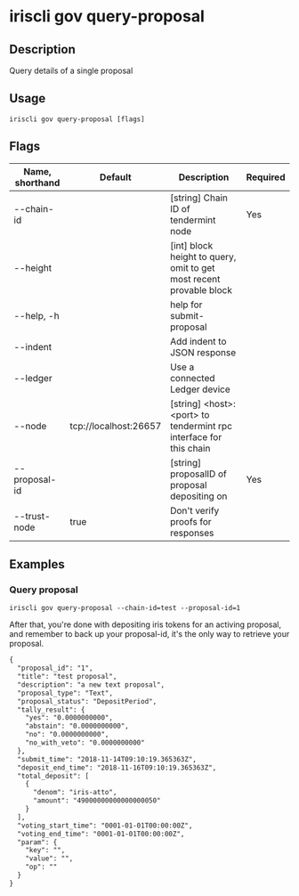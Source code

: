 # iriscli gov query-proposal

## Description

Query details of a single proposal

## Usage

```
iriscli gov query-proposal [flags]
```

## Flags

| Name, shorthand | Default                    | Description                                                                                                                                          | Required |
| --------------- | -------------------------- | ---------------------------------------------------------------------------------------------------------------------------------------------------- | -------- |
| --chain-id      |                            | [string] Chain ID of tendermint node                                                                                                                 | Yes      |
| --height        |                            | [int] block height to query, omit to get most recent provable block                                                                                  |          |
| --help, -h      |                            | help for submit-proposal                                                                                                                             |          |
| --indent        |                            | Add indent to JSON response                                                                                                                          |          |
| --ledger        |                            | Use a connected Ledger device                                                                                                                        |          |
| --node          | tcp://localhost:26657      | [string] \<host>:\<port> to tendermint rpc interface for this chain                                                                                  |          |
| --proposal-id   |                            | [string] proposalID of proposal depositing on                                                                                                        | Yes      |
| --trust-node    | true                       | Don't verify proofs for responses                                                                                                                    |          |

## Examples

### Query proposal

```shell
iriscli gov query-proposal --chain-id=test --proposal-id=1
```

 After that, you're done with depositing iris tokens for an activing proposal, and remember to back up your proposal-id, it's the only way to retrieve your proposal.

```txt
{
  "proposal_id": "1",
  "title": "test proposal",
  "description": "a new text proposal",
  "proposal_type": "Text",
  "proposal_status": "DepositPeriod",
  "tally_result": {
    "yes": "0.0000000000",
    "abstain": "0.0000000000",
    "no": "0.0000000000",
    "no_with_veto": "0.0000000000"
  },
  "submit_time": "2018-11-14T09:10:19.365363Z",
  "deposit_end_time": "2018-11-16T09:10:19.365363Z",
  "total_deposit": [
    {
      "denom": "iris-atto",
      "amount": "49000000000000000050"
    }
  ],
  "voting_start_time": "0001-01-01T00:00:00Z",
  "voting_end_time": "0001-01-01T00:00:00Z",
  "param": {
    "key": "",
    "value": "",
    "op": ""
  }
}
```